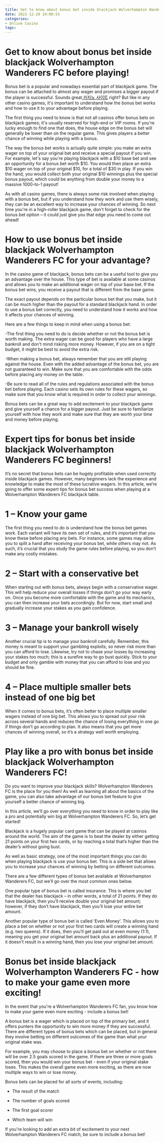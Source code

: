```yaml
---
title: Get to know about bonus bet inside blackjack Wolverhampton Wanderers FC before playing!
date: 2022-12-20 19:08:53
categories:
- Online Casino
tags:
---
```



#  Get to know about bonus bet inside blackjack Wolverhampton Wanderers FC before playing!

Bonus bet is a popular and nowadays essential part of blackjack game. The bonus can be attached to almost any wager and promises a bigger payout if the player is successful. Sounds great,[카지노 사이트](https://choegocasino.com/) right? But like in any other casino games, it's important to understand how the bonus bet works and how to use it to your advantage before playing.

The first thing you need to know is that not all casinos offer bonus bets on blackjack games; it's usually reserved for high-end or VIP rooms. If you're lucky enough to find one that does, the house edge on the bonus bet will generally be lower than on the regular game. This gives players a better chance of winning while playing with a bonus.

The way the bonus bet works is actually quite simple: you make an extra wager on top of your original bet and receive a special payout if you win. For example, let's say you're playing blackjack with a $10 base bet and see an opportunity for a bonus bet worth $10. You would then place an extra $10 wager on top of your original $10, for a total of $30 in play. If you win the hand, you would collect both your original $10 winnings plus the special bonus payout, which could be anything from double your money to a massive 1000-to-1 payout!

As with all casino games, there is always some risk involved when playing with a bonus bet, but if you understand how they work and use them wisely, they can be an excellent way to increase your chances of winning. So next time you're in a high-roller blackjack game, don't forget to check for the bonus bet option – it could just give you that edge you need to come out ahead!

#  How to use bonus bet inside blackjack Wolverhampton Wanderers FC for your advantage?

In the casino game of blackjack, bonus bets can be a useful tool to give you an advantage over the house. This type of bet is available at some casinos and allows you to make an additional wager on top of your base bet. If the bonus bet wins, you receive a payout that is different from the base game.

The exact payout depends on the particular bonus bet that you make, but it can be much higher than the payout for a standard blackjack hand. In order to use a bonus bet correctly, you need to understand how it works and how it affects your chances of winning.

Here are a few things to keep in mind when using a bonus bet:

-The first thing you need to do is decide whether or not the bonus bet is worth making. The extra wager can be good for players who have a large bankroll and don't mind risking more money. However, if you are on a tight budget, it might be best to avoid the extra risk.

-When making a bonus bet, always remember that you are still playing against the house. Even with the added advantage of the bonus bet, you are not guaranteed to win. Make sure that you are comfortable with the odds before placing any money on the table.

-Be sure to read all of the rules and regulations associated with the bonus bet before playing. Each casino sets its own rules for these wagers, so make sure that you know what is required in order to collect your winnings.

Bonus bets can be a great way to add excitement to your blackjack game and give yourself a chance for a bigger payout. Just be sure to familiarize yourself with how they work and make sure that they are worth your time and money before playing.

#  Expert tips for bonus bet inside blackjack Wolverhampton Wanderers FC beginners!

It’s no secret that bonus bets can be hugely profitable when used correctly inside blackjack games. However, many beginners lack the experience and knowledge to make the most of these lucrative wagers. In this article, we’re going to offer some expert tips for bonus bet success when playing at a Wolverhampton Wanderers FC blackjack table.

# 1 – Know your game

The first thing you need to do is understand how the bonus bet games work. Each variant will have its own set of rules, and it’s important that you know these before placing any bets. For instance, some games may allow you to split a hand after receiving your bonus bet, while others may not. As such, it’s crucial that you study the game rules before playing, so you don’t make any costly mistakes.

# 2 – Start with a conservative bet

When starting out with bonus bets, always begin with a conservative wager. This will help reduce your overall losses if things don’t go your way early on. Once you become more comfortable with the game and its mechanics, you can then increase your bets accordingly. But for now, start small and gradually increase your stakes as you gain confidence.

# 3 – Manage your bankroll wisely

Another crucial tip is to manage your bankroll carefully. Remember, this money is meant to support your gambling exploits, so never risk more than you can afford to lose. Likewise, try not to chase your losses by increasing your stakes too much; this is a surefire way to go bust quickly. Stick to your budget and only gamble with money that you can afford to lose and you should be fine.

# 4 – Place multiple smaller bets instead of one big bet

When it comes to bonus bets, it’s often better to place multiple smaller wagers instead of one big bet. This allows you to spread out your risk across several hands and reduces the chance of losing everything in one go if things don’t go according to plan. It also means that you get more chances of winning overall, so it’s a strategy well worth employing.

#  Play like a pro with bonus bet inside blackjack Wolverhampton Wanderers FC!

Do you want to improve your blackjack skills? Wolverhampton Wanderers FC is the place for you then! As well as learning all about the basics of the game, you can also take advantage of our bonus bet feature to give yourself a better chance of winning big.

In this article, we’ll go over everything you need to know in order to play like a pro and potentially win big at Wolverhampton Wanderers FC. So, let’s get started!

Blackjack is a hugely popular card game that can be played at casinos around the world. The aim of the game is to beat the dealer by either getting 21 points on your first two cards, or by reaching a total that’s higher than the dealer’s without going bust.

As well as basic strategy, one of the most important things you can do when playing blackjack is use your bonus bet. This is a side bet that allows you to increase your chances of winning by betting on different outcomes.

There are a few different types of bonus bet available at Wolverhampton Wanderers FC, but we’ll go over the most common ones below.

One popular type of bonus bet is called insurance. This is where you bet that the dealer has blackjack – in other words, a total of 21 points. If they do have blackjack, then you’ll receive double your original bet amount; however, if they don’t have blackjack, then you’ll lose your entire bet amount.

Another popular type of bonus bet is called ‘Even Money’. This allows you to place a bet on whether or not your first two cards will create a winning hand (e.g. two queens). If it does, then you’ll get paid out at even money (1:1), meaning you get your original bet amount back plus an additional payout. If it doesn’t result in a winning hand, then you lose your original bet amount.

#  Bonus bet inside blackjack Wolverhampton Wanderers FC - how to make your game even more exciting!

In the event that you're a Wolverhampton Wanderers FC fan, you know how to make your game even more exciting - include a bonus bet!

A bonus bet is a wager which is placed on top of the primary bet, and it offers punters the opportunity to win more money if they are successful. There are different types of bonus bets which can be placed, but in general they involve betting on different outcomes of the game than what your original stake was.

For example, you may choose to place a bonus bet on whether or not there will be over 2.5 goals scored in the game. If there are three or more goals scored, then you would win your bonus bet - even if your original stake loses. This makes the overall game even more exciting, as there are now multiple ways to win or lose money.

Bonus bets can be placed for all sorts of events, including:

- The result of the match

- The number of goals scored

- The first goal scorer

- Which team will win


If you're looking to add an extra bit of excitement to your next Wolverhampton Wanderers FC match, be sure to include a bonus bet!